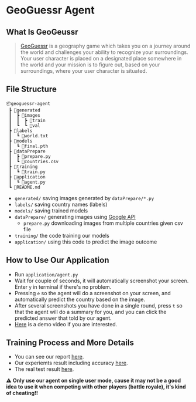 # GeoGuessr Agent

## What Is GeoGeussr
> [GeoGuessr](https://www.geoguessr.com/) is a geography game which takes you on a journey around the world and challenges your ability to recognize your surroundings. Your user character is placed on a designated place somewhere in the world and your mission is to figure out, based on your surroundings, where your user character is situated.

## File Structure
```
📦geoguessr-agent
 ┣ 📂generated
 ┃  ┣ 📂images
 ┃  ┃  ┣ 📂train
 ┃  ┗  ┗ 📂val
 ┣ 📂labels
 ┃  ┗ 📜world.txt
 ┣ 📂models
 ┃  ┗ 📜final.pth
 ┣ 📂dataPrepare
 ┃  ┣ 📜prepare.py
 ┃  ┗ 📜countries.csv
 ┣ 📂training
 ┃  ┗ 📜train.py
 ┣ 📂application
 ┃  ┗ 📜agent.py
 ┗ 📜README.md
```
- `generated/` saving images generated by `dataPrepare/*.py`
- `labels/` saving country names (labels)
- `models/` saving trained models
- `dataPrepare/` generating images using [Google API](https://developers.google.com/maps/documentation/streetview/overview)
    - `prepare.py` downloading images from multiple countries given csv file
- `training/` the code training our models
- `application/` using this code to predict the image outcome

## How to Use Our Application
- Run `application/agent.py`
- Wait for couple of seconds, it will automatically screenshot your screen. Enter `y` in terminal if there's no problem.
- Pressing `e` so the agent will do a screenshot on your screen, and automatically predict the country based on the image.
- After several screenshots you have done in a single round, press `t` so that the agent will do a summary for you, and you can click the predicted answer that told by our agent.
- [Here](https://youtu.be/H6NdE8DcTU4) is a demo video if you are interested.

## Training Process and More Details
- You can see our report [here](https://github.com/jonathan-liu-0204/CS-Graduate-Project--GeoGuessr-Agent/blob/main/report.pdf).
- Our experiemts result including accuracy [here](https://docs.google.com/spreadsheets/d/1xkLweQziOTVoZh3IRLCucdoJTCRWPkm7/edit#gid=137172435).
- The real test result [here](https://docs.google.com/spreadsheets/d/1BSw9XqoiUzrIwHlmMrB24LggP-HaTZbH/edit?usp=sharing&ouid=118085605286254605923&rtpof=true&sd=true).

:warning: **Only use our agent on single user mode, cause it may not be a good idea to use it when competing with other players (battle royale), it's kind of cheating!!**

